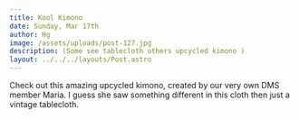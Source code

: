 ```yaml
---
title: Kool Kimono
date: Sunday, Mar 17th
author: Hg
image: /assets/uploads/post-127.jpg
description: (Some see tablecloth others upcycled kimono )
layout: ../../../layouts/Post.astro
---
```


Check out this amazing upcycled kimono, created by our very own DMS member Maria. I guess she saw something different in this cloth then just a vintage tablecloth.

